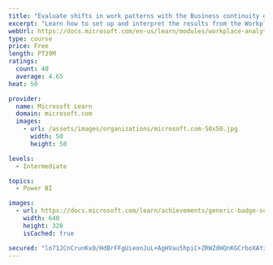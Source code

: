 ```yaml
---
title: "Evaluate shifts in work patterns with the Business continuity dashboard in Microsoft Workplace Analytics"
excerpt: "Learn how to set up and interpret the results from the Workplace Analytics Power BI Business continuity dashboard. Generate insights from the behavioral data to help navigate shifts in employee and team work patterns."
webUrl: https://docs.microsoft.com/en-us/learn/modules/workplace-analytics-business-continuity/
type: course
price: Free
length: PT39M
ratings:
  count: 40
  average: 4.65
heat: 50

provider:
  name: Microsoft Learn
  domain: microsoft.com
  images:
    - url: /assets/images/organizations/microsoft.com-50x50.jpg
      width: 50
      height: 50

levels:
  - Intermediate

topics:
  - Power BI

images:
  - url: https://docs.microsoft.com/learn/achievements/generic-badge-social.png
    width: 640
    height: 320
    isCached: true

secured: "lo71JCnCrunKx0/HdBrFFgUieonJuL+AgHVau5hpiC+ZRWZdHQnKGCrboXAYzl8KSZhfgagRiESBV0DhbbA9t42Slr6EchtbyttMXEcTMqJ6l/mlpDC6kyv3K91A3CVH9sTDlqkIgGiAaq4KCFAWYqeLsBRmP7eBHjZqry6KDiMGFRIqg4NUuYA5rhV7I23o2Ymfvztg+dpcntdddDER3vt6A5JC3YoEYzV0lZAeCFH29fkXgugcihR81aB1SkRggA/BQNByXJRRO6LDAWu1u+43I64M3qHkVTl5r13czlk4F1JB5WAhkcHrPhvMVDWK2OMHerAe8/8mD2eHY2fsh/cGiBBg+9JK8nbuhm6S4dBrR37PjpGQdRbDZdP9jKD9O3zxHucr40jeY92bhUMwLOU6Wxilr5qk4tIkQ/gbDKE=;c430tRNpCa06RULqEI7uag=="
---
```


